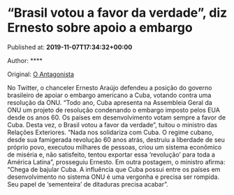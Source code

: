
# “Brasil votou a favor da verdade”, diz Ernesto sobre apoio a embargo

Published at: **2019-11-07T17:34:32+00:00**

Author: ****

Original: [O Antagonista](https://www.oantagonista.com/brasil/brasil-votou-a-favor-da-verdade-diz-ernesto-sobre-apoio-a-embargo/)

No Twitter, o chanceler Ernesto Araújo defendeu a posição do governo brasileiro de apoiar o embargo americano a Cuba, votando contra uma resolução da ONU.
“Todo ano, Cuba apresenta na Assembleia Geral da ONU um projeto de resolução condenando o embargo imposto pelos EUA desde os anos 60. Os países em desenvolvimento votam sempre a favor de Cuba. Desta vez, o Brasil votou a favor da verdade”, tuitou o ministro das Relações Exteriores.
“Nada nos solidariza com Cuba. O regime cubano, desde sua famigerada revolução 60 anos atrás, destruiu a liberdade de seu próprio povo, executou milhares de pessoas, criou um sistema econômico de miséria e, não satisfeito, tentou exportar essa ‘revolução’ para toda a América Latina”, prosseguiu Ernesto.
Em outra postagem, o ministro afirma: “Chega de bajular Cuba. A influência que Cuba possui entre os países em desenvolvimento no sistema ONU é uma vergonha e precisa ser rompida. Seu papel de ‘sementeira’ de ditaduras precisa acabar”.
